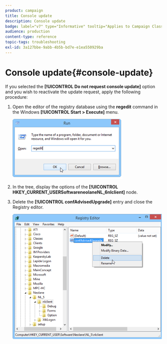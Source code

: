 ```yaml
---
product: campaign
title: Console update
description: Console update
badge: label="v7" type="Informative" tooltip="Applies to Campaign Classic v7 only"
audience: production
content-type: reference
topic-tags: troubleshooting
exl-id: 3a127bbe-9abb-4b5b-bd7e-e1ea550929ba
---
```

# Console update{#console-update}



If you selected the **[!UICONTROL Do not request console update]** option and you wish to reactivate the update request, apply the following procedure:

1. Open the editor of the registry database using the **regedit** command in the Windows **[!UICONTROL Start > Execute]** menu.

   ![](assets/ncs_console_update_1.png)

1. In the tree, display the options of the **[!UICONTROL HKEY_CURRENT_USERSoftwareneolaneNL_6nlclient]** node.
1. Delete the **[!UICONTROL confAdvisedUpgrade]** entry and close the Registry editor.

   ![](assets/ncs_console_update_2.png)
